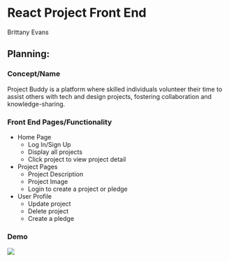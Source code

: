 # React Project Front End
Brittany Evans

## Planning:
### Concept/Name
Project Buddy is a platform where skilled individuals volunteer their time to assist others with tech and design projects, fostering collaboration and knowledge-sharing.

### Front End Pages/Functionality
- Home Page
    - Log In/Sign Up
    - Display all projects
    - Click project to view project detail
- Project Pages
    - Project Description
    - Project Image
    - Login to create a project or pledge
- User Profile
    - Update project
    - Delete project
    - Create a pledge

### Demo
![](video.gif)



